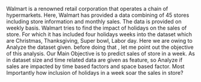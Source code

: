 Walmart is a renowned retail corporation that operates a chain of hypermarkets. Here, Walmart has provided a data combining of 45 stores including store information and monthly sales. The data is provided on weekly basis. Walmart tries to find the impact of holidays on the sales of store. For which it has included four holidays weeks into the dataset which are Christmas, Thanksgiving, Super bowl, Labor day. Here we are owing to Analyze the dataset given. before doing that , let me point out the objective of this analysis.
Our Main Objective is to predict sales of store in a week.
As in dataset size and time related data are given as feature, so Analyze if sales are impacted by time based factors and space based factor.
Most Importantly how inclusion of holidays in a week soar the sales in store?
